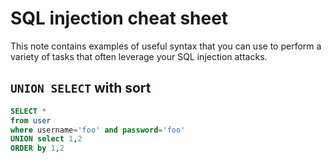 # SQL injection cheat sheet

This note contains examples of useful syntax that you can use to perform a variety of tasks that often leverage your SQL injection attacks.


## `UNION SELECT` with sort

```sql
SELECT *
from user
where username='foo' and password='foo'
UNION select 1,2
ORDER by 1,2
```